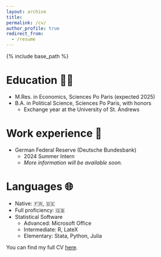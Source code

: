 ```yaml
---
layout: archive
title:
permalink: /cv/
author_profile: true
redirect_from:
  - /resume
---
```


{% include base_path %}

Education 👨‍🎓
======
* M.Res. in Economics, Sciences Po Paris (expected 2025)
* B.A. in Political Science, Sciences Po Paris, with honors
    * Exchange year at the University of St. Andrews

Work experience 💼
======
* German Federal Reserve (Deutsche Bundesbank)
  * 2024 Summer Intern
  * *More information will be available soon.*
  
Languages 🌐
======
* Native: 🇫🇷, 🇩🇪
* Full proficiency: 🇬🇧
* Statistical Software
  * Advanced: Microsoft Office
  * Intermediate: R, LateX
  * Elementary: Stata, Python, Julia

You can find my full CV [here](https://lionelchambon.github.io/vitae/cv.pdf).
